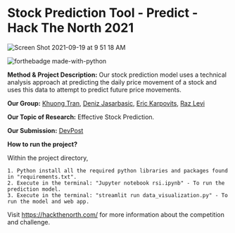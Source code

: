 # Stock Prediction Tool - Predict - Hack The North 2021

![Screen Shot 2021-09-19 at 9 51 18 AM](https://user-images.githubusercontent.com/46465622/133930040-e763bc3f-85a7-484f-be11-51ea0300a466.png)

![forthebadge made-with-python](http://ForTheBadge.com/images/badges/made-with-python.svg)

**Method & Project Description:** Our stock prediction model uses a technical analysis approach at predicting the daily price movement of a stock and uses this data to attempt to predict future price movements.

**Our Group:** [Khuong Tran](https://github.com/KVKTRAN), [Deniz Jasarbasic](https://github.com/Deniz-Jasa), [Eric Karpovits](https://github.com/EricKarpovits), [Raz Levi](https://github.com/razlevio)

**Our Topic of Research:** Effective Stock Prediction.

**Our Submission:** [DevPost](https://devpost.com/software/stock-predictor-tool?ref_content=my-projects-tab&ref_feature=my_projects)

**How to run the project?** 

Within the project directory,

    1. Python install all the required python libraries and packages found in "requirements.txt".
    2. Execute in the terminal: "Jupyter notebook rsi.ipynb" - To run the prediction model.
    3. Execute in the terminal: "streamlit run data_visualization.py" - To run the model and web app.

Visit https://hackthenorth.com/ for more information about the competition and challenge.
